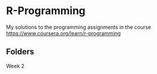 # R-Programming
My solutions to the programming assignments in the course https://www.coursera.org/learn/r-programming

## Folders

Week 2
